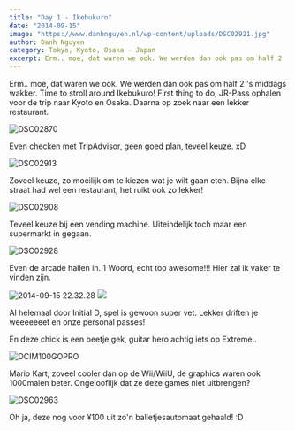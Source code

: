 ```yaml
---
title: "Day 1 - Ikebukuro"
date: "2014-09-15"
image: "https://www.danhnguyen.nl/wp-content/uploads/DSC02921.jpg"
author: Danh Nguyen
category: Tokyo, Kyoto, Osaka - Japan
excerpt: Erm.. moe, dat waren we ook. We werden dan ook pas om half 2 's middags wakker. Time to stroll around Ikebukuro! First thing to do...
---
```


Erm.. moe, dat waren we ook. We werden dan ook pas om half 2 's middags wakker. Time to stroll around Ikebukuro! First thing to do, JR-Pass ophalen voor de trip naar Kyoto en Osaka. Daarna op zoek naar een lekker restaurant.

![DSC02870](https://www.danhnguyen.nl/wp-content/uploads//DSC02870-1024x575.jpg)

Even checken met TripAdvisor, geen goed plan, teveel keuze. xD

![DSC02913](https://www.danhnguyen.nl/wp-content/uploads//DSC02913-575x1024.jpg)

Zoveel keuze, zo moeilijk om te kiezen wat je wilt gaan eten. Bijna elke straat had wel een restaurant, het ruikt ook zo lekker!

![DSC02908](https://www.danhnguyen.nl/wp-content/uploads//DSC02908-1024x575.jpg)

Teveel keuze bij een vending machine. Uiteindelijk toch maar een supermarkt in gegaan.

![DSC02928](https://www.danhnguyen.nl/wp-content/uploads//DSC02928-1024x575.jpg)

Even de arcade hallen in. 1 Woord, echt too awesome!!! Hier zal ik vaker te vinden zijn.

![2014-09-15 22.32.28](https://www.danhnguyen.nl/wp-content/uploads//2014-09-15-22.32.28-1024x768.jpg) ![](https://www.danhnguyen.nl/wp-content/uploads//DSC03105-1024x575.jpg)

Al helemaal door Initial D, spel is gewoon super vet. Lekker driften je weeeeeeet en onze personal passes!

<!-- <iframe class="aligncenter" src="//www.youtube.com/embed/dmUD5y-4oSk?rel=0" frameborder="0" allowfullscreen="allowfullscreen"></iframe> -->

En deze chick is een beetje gek, guitar hero achtig iets op Extreme..

![DCIM100GOPRO](https://www.danhnguyen.nl/wp-content/uploads//G0020127-1024x768.jpg)

Mario Kart, zoveel cooler dan op de Wii/WiiU, de graphics waren ook 1000malen beter. Ongelooflijk dat ze deze games niet uitbrengen?

![DSC02963](https://www.danhnguyen.nl/wp-content/uploads//DSC02963-1024x575.jpg)

Oh ja, deze nog voor ¥100 uit zo'n balletjesautomaat gehaald! :D
